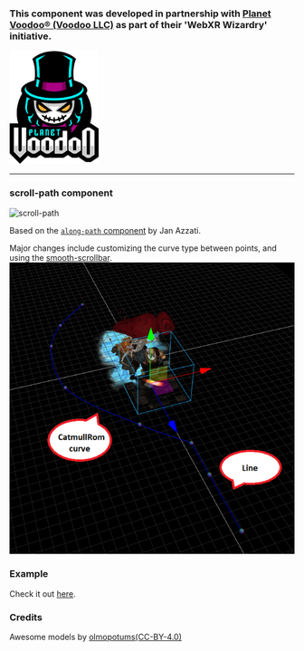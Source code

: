 ### This component was developed in partnership with [Planet Voodoo® (Voodoo LLC)](https://planetvoodoo.org/) as part of their 'WebXR Wizardry' initiative.
<a href="https://planetvoodoo.org/"> <img src="../../media/planet-voodoo.png" height="200" /></a>
<hr>

### scroll-path component
![scroll-path](assets/showoff.gif "scroll-path")

Based on the <a href="https://github.com/protyze/aframe-alongpath-component">`along-path` component</a> by Jan Azzati.

Major changes include customizing the curve type between points, and using the <a href="https://idiotwu.github.io/smooth-scrollbar/">smooth-scrollbar</a>.
![scroll-path](assets/showoff.png "scroll-path")

### Example

Check it out [here](https://gftruj.github.io/webzamples/PlanetVoodoo/scroll-path/smooth-scroll-path). 

### Credits
Awesome models by <a href="https://sketchfab.com/olmopotums">olmopotums</a><a href="http://creativecommons.org/licenses/by/4.0/">(CC-BY-4.0)</a><br>
